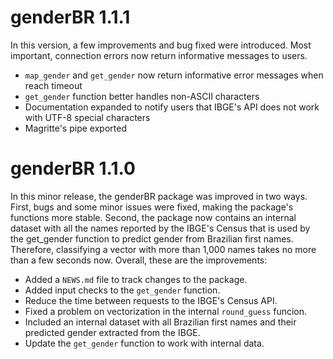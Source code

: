 # genderBR 1.1.1

In this version, a few improvements and bug fixed were introduced. Most important, connection errors now return informative messages to users.

- `map_gender` and `get_gender` now return informative error messages when reach timeout
- `get_gender` function better handles non-ASCII characters
- Documentation expanded to notify users that IBGE's API does not work with UTF-8 special characters
- Magritte's pipe exported


# genderBR 1.1.0

In this minor release, the genderBR package was improved in two ways. First, bugs and some minor issues were fixed, making the package's functions more stable. Second, the package now contains an internal dataset with all the names reported by the IBGE's Census that is used by the get_gender function to predict gender from Brazilian first names. Therefore, classifying a vector with more than 1,000 names takes no more than a few seconds now. Overall, these are the improvements:

* Added a `NEWS.md` file to track changes to the package.
* Added input checks to the `get_gender` function.
* Reduce the time between requests to the IBGE's Census API.
* Fixed a problem on vectorization in the internal `round_guess` funcion.
* Included an internal dataset with all Brazilian first names and their predicted gender extracted from the IBGE.
* Update the `get_gender` function to work with internal data.



